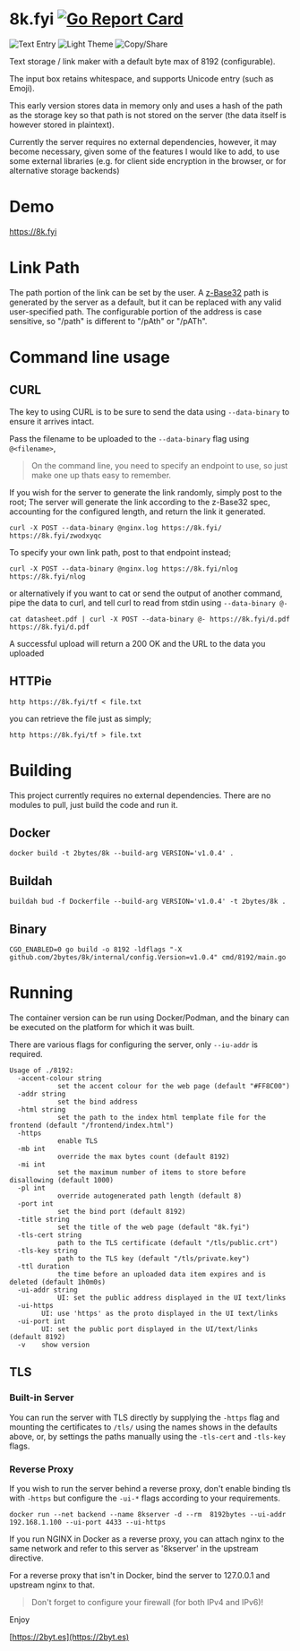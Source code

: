 # 8k.fyi [![Go Report Card](https://goreportcard.com/badge/github.com/2bytes/8k)](https://goreportcard.com/report/github.com/2bytes/8k)

![Text Entry](screenshots/01.gif)
![Light Theme](screenshots/02.jpg) ![Copy/Share](screenshots/03.jpg)

Text storage / link maker with a default byte max of 8192 (configurable).

The input box retains whitespace, and supports Unicode entry (such as Emoji).

This early version stores data in memory only and uses a hash of the path as the storage key so that path is not stored on the server (the data itself is however stored in plaintext).

Currently the server requires no external dependencies, however, it may become necessary, given some of the features I would like to add, to use some external libraries (e.g. for client side encryption in the browser, or for alternative storage backends)

# Demo

https://8k.fyi

# Link Path

The path portion of the link can be set by the user. A [z-Base32](https://en.wikipedia.org/wiki/Base32#z-base-32) path is generated by the server as a default, but it can be replaced with any valid user-specified path. The configurable portion of the address is case sensitive, so "/path" is different to "/pAth" or "/pATh".

# Command line usage

## CURL
The key to using CURL is to be sure to send the data using `--data-binary` to ensure it arrives intact.

Pass the filename to be uploaded to the `--data-binary` flag using `@<filename>`,
> On the command line, you need to specify an endpoint to use, so just make one up thats easy to remember.

If you wish for the server to generate the link randomly, simply post to the root;
The server will generate the link according to the z-Base32 spec, accounting for the configured length, and return the link it generated.
```
curl -X POST --data-binary @nginx.log https://8k.fyi/
https://8k.fyi/zwodxyqc
```
To specify your own link path, post to that endpoint instead;
```
curl -X POST --data-binary @nginx.log https://8k.fyi/nlog
https://8k.fyi/nlog
```
or alternatively if you want to cat or send the output of another command,
pipe the data to curl, and tell curl to read from stdin using `--data-binary @-`
```
cat datasheet.pdf | curl -X POST --data-binary @- https://8k.fyi/d.pdf
https://8k.fyi/d.pdf
```
A successful upload will return a 200 OK and the URL to the data you uploaded

## HTTPie

```
http https://8k.fyi/tf < file.txt
```
you can retrieve the file just as simply;
```
http https://8k.fyi/tf > file.txt
```

# Building

This project currently requires no external dependencies. There are no modules to pull, just build the code and run it.

## Docker
```
docker build -t 2bytes/8k --build-arg VERSION='v1.0.4' .
```

## Buildah
```
buildah bud -f Dockerfile --build-arg VERSION='v1.0.4' -t 2bytes/8k .
```

## Binary
```
CGO_ENABLED=0 go build -o 8192 -ldflags "-X github.com/2bytes/8k/internal/config.Version=v1.0.4" cmd/8192/main.go

```

# Running

The container version can be run using Docker/Podman, and the binary can be executed on the platform for which it was built.

There are various flags for configuring the server, only `--iu-addr` is required.

```
Usage of ./8192:
  -accent-colour string
            set the accent colour for the web page (default "#FF8C00")
  -addr string
            set the bind address
  -html string
            set the path to the index html template file for the frontend (default "/frontend/index.html")
  -https
            enable TLS
  -mb int
            override the max bytes count (default 8192)
  -mi int
            set the maximum number of items to store before disallowing (default 1000)
  -pl int
            override autogenerated path length (default 8)
  -port int
            set the bind port (default 8192)
  -title string
            set the title of the web page (default "8k.fyi")
  -tls-cert string
            path to the TLS certificate (default "/tls/public.crt")
  -tls-key string
            path to the TLS key (default "/tls/private.key")
  -ttl duration
            the time before an uploaded data item expires and is deleted (default 1h0m0s)
  -ui-addr string
            UI: set the public address displayed in the UI text/links
  -ui-https
        UI: use 'https' as the proto displayed in the UI text/links
  -ui-port int
        UI: set the public port displayed in the UI/text/links (default 8192)
  -v	show version

```

## TLS

### Built-in Server
You can run the server with TLS directly by supplying the `-https` flag and mounting the certificates to `/tls/` using the
names shows in the defaults above, or, by settings the paths manually using the `-tls-cert` and `-tls-key` flags.

### Reverse Proxy
If you wish to run the server behind a reverse proxy, don't enable binding tls with `-https` but configure the `-ui-*` flags according to your requirements.

```
docker run --net backend --name 8kserver -d --rm  8192bytes --ui-addr 192.168.1.100 --ui-port 4433 --ui-https
```
If you run NGINX in Docker as a reverse proxy, you can attach nginx to the same network and refer to this server as '8kserver' in the upstream directive.

For a reverse proxy that isn't in Docker, bind the server to 127.0.0.1 and upstream nginx to that.

> Don't forget to configure your firewall (for both IPv4 and IPv6)!

Enjoy

[https://2byt.es](https://2byt.es)
